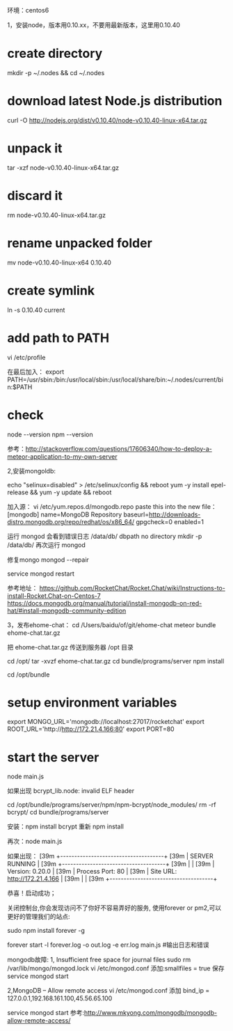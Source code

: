环境：centos6

1，安装node，版本用0.10.xx，不要用最新版本，这里用0.10.40

# create directory
mkdir -p ~/.nodes && cd ~/.nodes

# download latest Node.js distribution
curl -O http://nodejs.org/dist/v0.10.40/node-v0.10.40-linux-x64.tar.gz

# unpack it
tar -xzf node-v0.10.40-linux-x64.tar.gz

# discard it
rm node-v0.10.40-linux-x64.tar.gz

# rename unpacked folder
mv node-v0.10.40-linux-x64 0.10.40

# create symlink
ln -s 0.10.40 current

# add path to PATH

vi /etc/profile

在最后加入：
export   PATH=/usr/sbin:/bin:/usr/local/sbin:/usr/local/share/bin:~/.nodes/current/bin:$PATH

# check
node --version
npm --version

参考：http://stackoverflow.com/questions/17606340/how-to-deploy-a-meteor-application-to-my-own-server

2,安装mongoldb:

echo "selinux=disabled" > /etc/selinux/config && reboot
yum -y install epel-release  && yum -y update && reboot

加入源：
vi /etc/yum.repos.d/mongodb.repo
paste this into the new file：
[mongodb]
name=MongoDB Repository
baseurl=http://downloads-distro.mongodb.org/repo/redhat/os/x86_64/
gpgcheck=0
enabled=1

运行  mongod
会看到错误日志  /data/db/ dbpath no directory
mkdir -p /data/db/
再次运行 mongod

修复mongo
mongod --repair

service mongod restart

参考地址：
https://github.com/RocketChat/Rocket.Chat/wiki/Instructions-to-install-Rocket.Chat-on-Centos-7
https://docs.mongodb.org/manual/tutorial/install-mongodb-on-red-hat/#install-mongodb-community-edition

3，发布ehome-chat：
cd /Users/baidu/of/git/ehome-chat
meteor bundle ehome-chat.tar.gz

把  ehome-chat.tar.gz 传送到服务器 /opt 目录

cd /opt/
tar -xvzf ehome-chat.tar.gz
cd bundle/programs/server
npm install

cd /opt/bundle
# setup environment variables
export MONGO_URL='mongodb://localhost:27017/rocketchat'
export ROOT_URL='http://http://172.21.4.166:80'
export PORT=80

# start the server
node main.js

如果出现 bcrypt_lib.node: invalid ELF header

cd  /opt/bundle/programs/server/npm/npm-bcrypt/node_modules/
rm -rf bcrypt/
cd bundle/programs/server

安装：npm install bcrypt
重新  npm install

再次：node main.js

如果出现：
[39m +-------------------------------------+
[39m |            SERVER RUNNING           |
[39m +-------------------------------------+
[39m |                                     |
[39m |       Version: 0.20.0               |
[39m |  Process Port: 80                   |
[39m |      Site URL: http://172.21.4.166  |
[39m |                                     |
[39m +-------------------------------------+

恭喜！启动成功；

关闭控制台,你会发现访问不了你好不容易弄好的服务, 使用forever or pm2,可以更好的管理我们的站点:

sudo npm install forever -g 

forever start -l forever.log -o out.log -e err.log main.js   #输出日志和错误

mongodb故障:
1, Insufficient free space for journal files
sudo rm /var/lib/mongo/mongod.lock
vi /etc/mongod.conf 
添加:smallfiles = true
保存
service mongod start

2,MongoDB – Allow remote access
vi /etc/mongod.conf
添加
bind_ip = 127.0.0.1,192.168.161.100,45.56.65.100

service mongod start
参考:http://www.mkyong.com/mongodb/mongodb-allow-remote-access/



